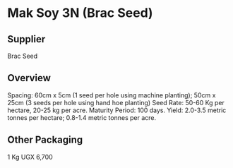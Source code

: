 # Mak Soy 3N (Brac Seed)

## Supplier
Brac Seed

## Overview
Spacing: 60cm x 5cm (1 seed per hole using machine planting); 50cm x 25cm (3 seeds per hole using hand hoe planting)
Seed Rate: 50-60 Kg per hectare, 20-25 kg per acre.
Maturity Period: 100 days.
Yield: 2.0-3.5 metric tonnes per hectare; 0.8-1.4 metric tonnes per acre.

## Other Packaging
1 Kg UGX 6,700

